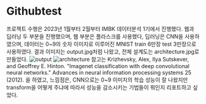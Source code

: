 # Githubtest
 
프로젝트 수행은 2023년 1월부터 2월부터 IMBK 데이터분석 1기에서 진행했다. 웹과 딥러닝 두 부분을 진행했으며, 웹 부분은 플라스크를 사용했다, 딥러닝은 CNN을 사용하였으며, 데이터는 0~9의 숫자 이미지로 이루어진 MNIST train 6만장 test 3만장으로 사용하였다.
결과 이미지는 output.jpg처럼 나왔고, 전체 설계도는 architecture.jpg로 만들었다.
![output](https://github.com/user-attachments/assets/471ac711-6e34-42ee-84af-6fc4c7db7c09)
![architecture](https://github.com/user-attachments/assets/1e6a9dac-9393-492a-a16e-44f95d2e6a35)
참고는 Krizhevsky, Alex, Ilya Sutskever, and Geoffrey E. Hinton. "Imagenet classification with deep convolutional neural networks." Advances in neural information processing systems 25 (2012). 을 하였고, 느낌점은, CNN으로는 0~9 이미지의 학습 성능이 잘 나왔지만 transform을 어떻게 주냐에 따라서 성능을 감소시키는 기법들이 뭐인지 리포트하고 싶었다.
